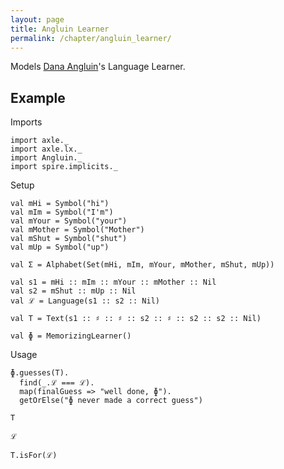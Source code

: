 ```yaml
---
layout: page
title: Angluin Learner
permalink: /chapter/angluin_learner/
---
```


Models [Dana Angluin](https://en.wikipedia.org/wiki/Dana_Angluin)'s Language Learner.

Example
-------

Imports

```tut:book:silent
import axle._
import axle.lx._
import Angluin._
import spire.implicits._
```

Setup

```tut:book:silent
val mHi = Symbol("hi")
val mIm = Symbol("I'm")
val mYour = Symbol("your")
val mMother = Symbol("Mother")
val mShut = Symbol("shut")
val mUp = Symbol("up")

val Σ = Alphabet(Set(mHi, mIm, mYour, mMother, mShut, mUp))

val s1 = mHi :: mIm :: mYour :: mMother :: Nil
val s2 = mShut :: mUp :: Nil
val ℒ = Language(s1 :: s2 :: Nil)

val T = Text(s1 :: ♯ :: ♯ :: s2 :: ♯ :: s2 :: s2 :: Nil)

val ɸ = MemorizingLearner()
```

Usage

```tut:book
ɸ.guesses(T).
  find(_.ℒ === ℒ).
  map(finalGuess => "well done, ɸ").
  getOrElse("ɸ never made a correct guess")

T

ℒ

T.isFor(ℒ)
```
